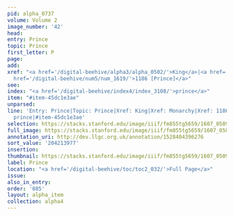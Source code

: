 ```yaml
---
pid: alpha_0737
volume: Volume 2
image_number: '42'
head:
entry: Prince
topic: Prince
first_letter: P
page:
add:
xref: "<a href='/digital-beehive/alpha3/alpha_0502/'>King</a>|<a href='/digital-beehive/alpha3/alpha_0604/'>Monarchy</a>|<a
  href='/digital-beehive/num5/num_1619/'>1186 [Prince]</a>"
see:
index: "<a href='/digital-beehive/index4/index_3108/'>prince</a>"
item: "#item-45dc1e3ae"
unparsed:
line: 'Entry: Prince|Topic: Prince|Xref: King|Xref: Monarchy|Xref: 1186 [Prince]|Index:
  prince|#item-45dc1e3ae'
selection: https://stacks.stanford.edu/image/iiif/fm855tg5659/1607_0509/842,3977,2959,355/full/0/default.jpg
full_image: https://stacks.stanford.edu/image/iiif/fm855tg5659/1607_0509/full/full/0/default.jpg
annotation_uri: http://dev.llgc.org.uk/annotation/1528404396276
sort_value: '204213977'
insertion:
thumbnail: https://stacks.stanford.edu/image/iiif/fm855tg5659/1607_0509/842,3977,600,180/250,/0/default.jpg
label: Prince
location: "<a href='/digital-beehive/toc/toc2_032/'>Full Page</a>"
issue:
also_in_entry:
order: '085'
layout: alpha_item
collection: alpha4
---
```

